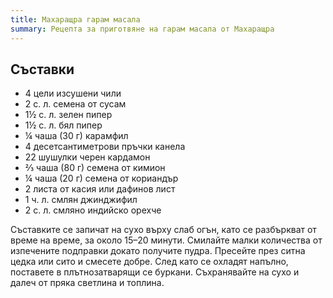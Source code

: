```yaml
---
title: Махаращра гарам масала
summary: Рецепта за приготвяне на гарам масала от Махаращра
---
```


## Съставки

- 4 цели изсушени чили
- 2 с. л. семена от сусам
- 1½ с. л. зелен пипер
- 1½ с. л. бял пипер
- ¼ чаша (30 г) карамфил
- 4 десетсантиметрови пръчки канела
- 22 шушулки черен кардамон
- ⅔ чаша (80 г) семена от кимион
- ¼ чаша (20 г) семена от кориандър
- 2 листа от касия или дафинов лист
- 1 ч. л. смлян джинджифил
- 2 с. л. смляно индийско орехче

Съставките се запичат на сухо върху слаб огън, като се разбъркват от време на време, за около 15–20 минути. Смилайте малки количества от изпечените подправки докато получите пудра. Пресейте през ситна цедка или сито и смесете добре. След като се охладят напълно, поставете в плътнозатварящи се буркани. Съхранявайте на сухо и далеч от пряка светлина и топлина.
